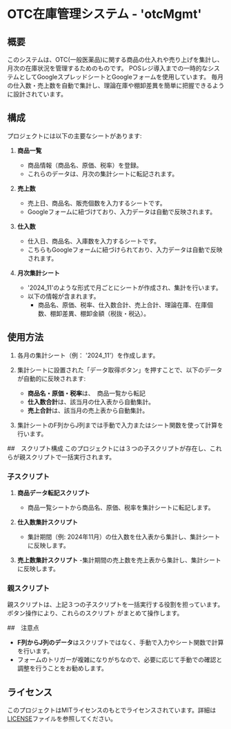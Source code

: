 # OTC在庫管理システム - 'otcMgmt'

## 概要
このシステムは、OTC(一般医薬品)に関する商品の仕入れや売り上げを集計し、月次の在庫状況を管理するためのものです。
POSレジ導入までの一時的なシステムとしてGoogleスプレッドシートとGoogleフォームを使用しています。
毎月の仕入数・売上数を自動で集計し、理論在庫や棚卸差異を簡単に把握できるように設計されています。

## 構成
プロジェクトには以下の主要なシートがあります:

1. **商品一覧**
    - 商品情報（商品名、原価、税率）を登録。
    - これらのデータは、月次の集計シートに転記されます。

2. **売上数**
    - 売上日、商品名、販売個数を入力するシートです。
    - Googleフォームに紐づけており、入力データは自動で反映されます。

3. **仕入数**
    - 仕入日、商品名、入庫数を入力するシートです。
    - こちらもGoogleフォームに紐づけられており、入力データは自動で反映されます。

4. **月次集計シート**
    - '2024_11'のような形式で月ごとにシートが作成され、集計を行います。
    - 以下の情報が含まれます。
        - 商品名、原価、税率、仕入数合計、売上合計、理論在庫、在庫個数、棚卸差異、棚卸金額（税抜・税込）。

## 使用方法

1. 各月の集計シート（例： '2024_11'）を作成します。
2. 集計シートに設置された「データ取得ボタン」を押すことで、以下のデータが自動的に反映されます:
    - **商品名・原価・税率**は、　商品一覧から転記
    - **仕入数合計**は、該当月の仕入表から自動集計。
    - **売上合計**は、該当月の売上表から自動集計。

3. 集計シートのF列からJ列までは手動で入力またはシート関数を使って計算を行います。

##　スクリプト構成
このプロジェクトには３つの子スクリプトが存在し、これらが親スクリプトで一括実行されます。

### 子スクリプト
1. **商品データ転記スクリプト**
    - 商品一覧シートから商品名、原価、税率を集計シートに転記します。

2. **仕入数集計スクリプト**
    - 集計期間（例: 2024年11月）の仕入数を仕入表から集計し、集計シートに反映します。

3. **売上数集計スクリプト**
    -集計期間の売上数を売上表から集計し、集計シートに反映します。

### 親スクリプト
親スクリプトは、上記３つの子スクリプトを一括実行する役割を担っています。ボタン操作により、これらのスクリプト
がまとめて操作します。

##　注意点
- **F列からJ列のデータ**はスクリプトではなく、手動で入力やシート関数で計算を行います。
- フォームのトリガーが複雑になりがちなので、必要に応じて手動での確認と調整を行うことをお勧めします。

## ライセンス
このプロジェクトはMITライセンスのもとでライセンスされています。詳細は[LICENSE](LICENSE)ファイルを参照してください。